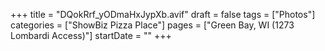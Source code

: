+++
title = "DQokRrf_yODmaHxJypXb.avif"
draft = false
tags = ["Photos"]
categories = ["ShowBiz Pizza Place"]
pages = ["Green Bay, WI (1273 Lombardi Access)"]
startDate = ""
+++
